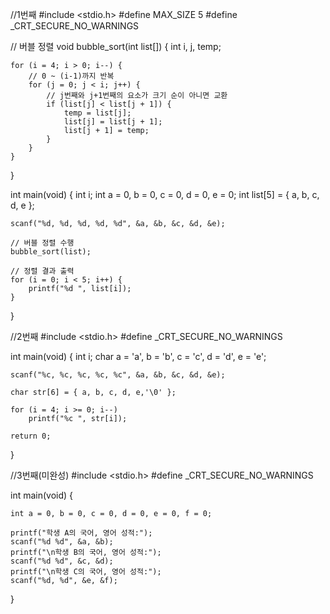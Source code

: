 //1번째
#include <stdio.h>
#define MAX_SIZE 5
#define _CRT_SECURE_NO_WARNINGS

// 버블 정렬
void bubble_sort(int list[]) {
	int i, j, temp;

	for (i = 4; i > 0; i--) {
		// 0 ~ (i-1)까지 반복
		for (j = 0; j < i; j++) {
			// j번째와 j+1번째의 요소가 크기 순이 아니면 교환
			if (list[j] < list[j + 1]) {
				temp = list[j];
				list[j] = list[j + 1];
				list[j + 1] = temp;
			}
		}
	}
}

int main(void) {
	int i;
	int a = 0, b = 0, c = 0, d = 0, e = 0;
	int list[5] = { a, b, c, d, e };

	scanf("%d, %d, %d, %d, %d", &a, &b, &c, &d, &e);
	
	// 버블 정렬 수행
	bubble_sort(list);

	// 정렬 결과 출력
	for (i = 0; i < 5; i++) {
		printf("%d ", list[i]);
	}
}

//2번째
#include <stdio.h>
#define _CRT_SECURE_NO_WARNINGS

int main(void) {
	int i;
	char a = 'a', b = 'b', c = 'c', d = 'd', e = 'e';
	
	scanf("%c, %c, %c, %c, %c", &a, &b, &c, &d, &e);

	char str[6] = { a, b, c, d, e,'\0' };

	for (i = 4; i >= 0; i--)
		printf("%c ", str[i]);

	return 0;
}

//3번째(미완성)
#include <stdio.h>
#define _CRT_SECURE_NO_WARNINGS

int main(void) {

	int a = 0, b = 0, c = 0, d = 0, e = 0, f = 0;

	printf("학생 A의 국어, 영어 성적:");
	scanf("%d %d", &a, &b);
	printf("\n학생 B의 국어, 영어 성적:");
	scanf("%d %d", &c, &d);
	printf("\n학생 C의 국어, 영어 성적:");
	scanf("%d, %d", &e, &f);

}
